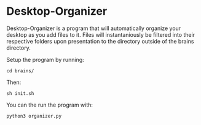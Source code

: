 # Desktop-Organizer

Desktop-Organizer is a program that will automatically organize your desktop as you add files to it. Files will instantaniously be filtered into their respective folders upon presentation to the directory outside of the brains directory.

Setup the program by running:

    cd brains/

Then:

    sh init.sh

You can the run the program with:

    python3 organizer.py
